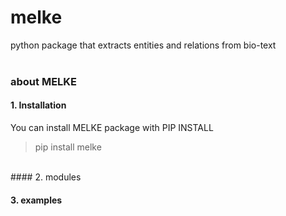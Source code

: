 # melke
python package that extracts entities and relations from bio-text
<br> <br>
### about MELKE
#### 1. Installation
You can install MELKE package with PIP INSTALL 
> pip install melke
<br>
#### 2. modules

#### 3. examples
